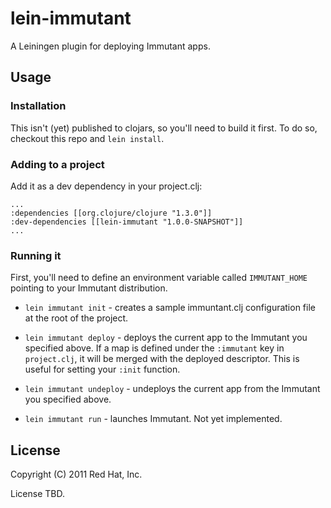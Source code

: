 # lein-immutant

A Leiningen plugin for deploying Immutant apps.

## Usage

### Installation

This isn't (yet) published to clojars, so you'll need to build it first. 
To do so, checkout this repo and `lein install`.

### Adding to a project

Add it as a dev dependency in your project.clj:

    ...
    :dependencies [[org.clojure/clojure "1.3.0"]]
    :dev-dependencies [[lein-immutant "1.0.0-SNAPSHOT"]]
    ...
    
### Running it

First, you'll need to define an environment variable called `IMMUTANT_HOME`
pointing to your Immutant distribution. 

* `lein immutant init` - creates a sample immuntant.clj configuration
  file at the root of the project.
  
* `lein immutant deploy` - deploys the current app to the Immutant you 
  specified above. If a map is defined under the `:immutant` key in
  `project.clj`, it will be merged with the deployed descriptor. This
  is useful for setting your `:init` function.

* `lein immutant undeploy` - undeploys the current app from the Immutant 
  you specified above.
  
* `lein immutant run` - launches Immutant. Not yet implemented.

## License

Copyright (C) 2011 Red Hat, Inc.

License TBD.
